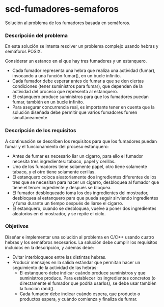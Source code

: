 # scd-fumadores-semaforos
Solución al problema de los fumadores basada en semáforos.

### Descripción del problema
En esta solución se intenta resolver un problema complejo usando hebras y semáforos POSIX.

Considerar un estanco en el que hay tres fumadores y un estanquero.
- Cada fumador representa una hebra que realiza una actividad (fumar), invocando a una función fumar(), en un bucle infinito.
- Cada fumador debe esperar antes de fumar a que se den ciertas condiciones (tener suministros para fumar), que dependen de la actividad del proceso que representa al estanquero.
- El estanquero produce suministros para que los fumadores puedan fumar, también en un bucle infinito.
- Para asegurar concurrencia real, es importante tener en cuenta que la solución diseñada debe permitir que varios fumadores fumen simultáneamente.

### Descripción de los requisitos
A continuación se describen los requisitos para que los fumadores puedan fumar y el funcionamiento del proceso estanquero:

- Antes de fumar es necesario liar un cigarro, para ello el fumador necesita tres ingredientes: tabaco, papel y cerillas.
- Uno de los fumadores tiene solamente papel, otro tiene solamente tabaco, y el otro tiene solamente cerillas.
- El estanquero coloca aleatoriamente dos ingredientes diferentes de los tres que se necesitan para hacer un cigarro, desbloquea al fumador que tiene el tercer ingrediente y después se bloquea.
- El fumador desbloqueado toma los dos ingredientes del mostrador, desbloquea al estanquero para que pueda seguir sirviendo ingredientes y fuma durante un tiempo después de liarse el cigarro.
- El estanquero, cuando se desbloquea, vuelve a poner dos ingredientes aleatorios en el mostrador, y se repite el ciclo.

### Objetivos
Diseñar e implementar una solución al problema en C/C++ usando cuatro hebras y los semáforos necesarios. La solución debe cumplir los requisitos incluidos en la descripción, y además debe:
- Evitar interbloqueos entre las distintas hebras.
- Producir mensajes en la salida estándar que permitan hacer un seguimiento de la actividad de las hebras:
  - El estanquero debe indicar cuándo produce suministros y que suministros produce. Para establecer los ingredientes concretos (o directamente el fumador que podría usarlos), se debe usar también la función rand().
  - Cada fumador debe indicar cuándo espera, que producto o productos espera, y cuándo comienza y finaliza de fumar.
